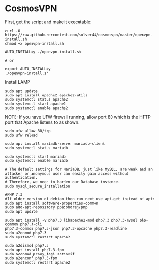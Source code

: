 # CosmosVPN

First, get the script and make it executable:
```
curl -O https://raw.githubusercontent.com/solver44/cosmosvpn/master/openvpn-install.sh
chmod +x openvpn-install.sh
```
```
AUTO_INSTALL=y ./openvpn-install.sh

# or

export AUTO_INSTALL=y
./openvpn-install.sh
```

Install LAMP
```
sudo apt update
sudo apt install apache2 apache2-utils
sudo systemctl status apache2
sudo systemctl start apache2
sudo systemctl enable apache2
```
NOTE: If you have UFW firewall running, allow port 80 which is the HTTP port that Apache listens to as shown.
```
sudo ufw allow 80/tcp
sudo ufw reload
```
```
sudo apt install mariadb-server mariadb-client
sudo systemctl status mariadb

sudo systemctl start mariadb
sudo systemctl enable mariadb

# The default settings for MariaDB, just like MySQL, are weak and an attacker or anonymous user can easily gain access without authentication.
# Therefore, we need to harden our Database instance.
sudo mysql_secure_installation

#PHP 7.3
#If older version of debian then run next use apt-get instead of apt:
sudo apt install software-properties-common
sudo add-apt-repository ppa:ondrej/php
sudo apt update

sudo apt install -y php7.3 libapache2-mod-php7.3 php7.3-mysql php-common php7.3-cli
php7.3-common php7.3-json php7.3-opcache php7.3-readline
sudo a2enmod php7.3
sudo systemctl restart apache2

sudo a2dismod php7.3
sudo apt install php7.3-fpm
sudo a2enmod proxy_fcgi setenvif
sudo a2enconf php7.3-fpm
sudo systemctl restart apache2
```
